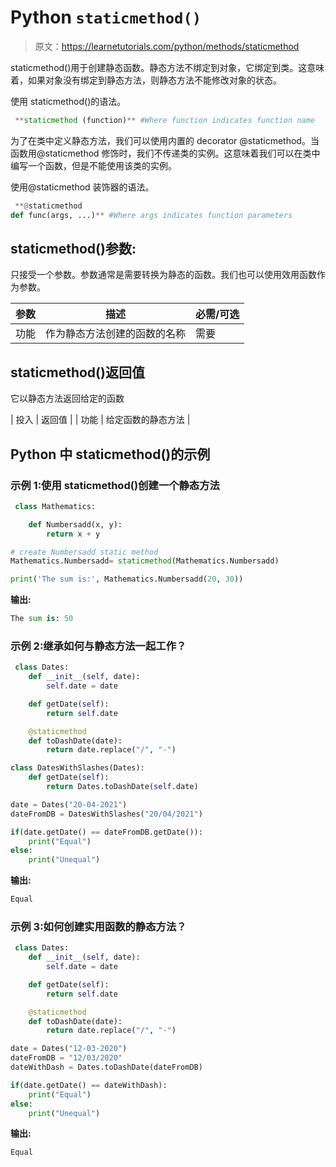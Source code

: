 # Python `staticmethod()`

> 原文：<https://learnetutorials.com/python/methods/staticmethod>

staticmethod()用于创建静态函数。静态方法不绑定到对象，它绑定到类。这意味着，如果对象没有绑定到静态方法，则静态方法不能修改对象的状态。

使用 staticmethod()的语法。

```py
 **staticmethod (function)** #Where function indicates function name 

```

为了在类中定义静态方法，我们可以使用内置的 decorator @staticmethod。当函数用@staticmethod 修饰时，我们不传递类的实例。这意味着我们可以在类中编写一个函数，但是不能使用该类的实例。

使用@staticmethod 装饰器的语法。

```py
 **@staticmethod
def func(args, ...)** #Where args indicates function parameters

```

## staticmethod()参数:

只接受一个参数。参数通常是需要转换为静态的函数。我们也可以使用效用函数作为参数。

| 参数 | 描述 | 必需/可选 |
| --- | --- | --- |
| 功能 | 作为静态方法创建的函数的名称 | 需要 |

## staticmethod()返回值

它以静态方法返回给定的函数

| 投入 | 返回值 |
| 功能 | 给定函数的静态方法 |

## Python 中 staticmethod()的示例

### 示例 1:使用 staticmethod()创建一个静态方法

```py
 class Mathematics:

    def Numbersadd(x, y):
        return x + y

# create Numbersadd static method
Mathematics.Numbersadd= staticmethod(Mathematics.Numbersadd)

print('The sum is:', Mathematics.Numbersadd(20, 30)) 

```

**输出:**

```py
The sum is: 50 
```

### 示例 2:继承如何与静态方法一起工作？

```py
 class Dates:
    def __init__(self, date):
        self.date = date

    def getDate(self):
        return self.date

    @staticmethod
    def toDashDate(date):
        return date.replace("/", "-")

class DatesWithSlashes(Dates):
    def getDate(self):
        return Dates.toDashDate(self.date)

date = Dates("20-04-2021")
dateFromDB = DatesWithSlashes("20/04/2021")

if(date.getDate() == dateFromDB.getDate()):
    print("Equal")
else:
    print("Unequal") 

```

**输出:**

```py
Equal 
```

### 示例 3:如何创建实用函数的静态方法？

```py
 class Dates:
    def __init__(self, date):
        self.date = date

    def getDate(self):
        return self.date

    @staticmethod
    def toDashDate(date):
        return date.replace("/", "-")

date = Dates("12-03-2020")
dateFromDB = "12/03/2020"
dateWithDash = Dates.toDashDate(dateFromDB)

if(date.getDate() == dateWithDash):
    print("Equal")
else:
    print("Unequal") 

```

**输出:**

```py
Equal 
```